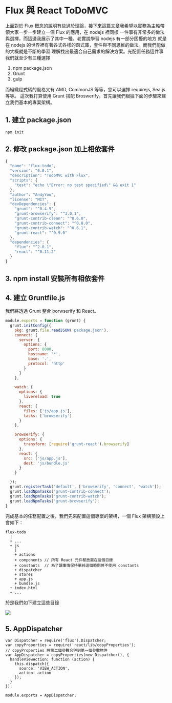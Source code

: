 # Flux 與 React ToDoMVC
上面對於 Flux 概念的說明有些過於理論，接下來這篇文章我希望以實務為主軸帶領大家一步一步建立一個 Flux 的應用，在 nodejs 裡同樣
一件事有非常多的做法與選擇，而這邊我展示了其中一種。老實說學習 nodejs 有一部分困擾的地方
就是在 nodejs 的世界裡有著各式各樣的函式庫，套件與不同思維的做法。而我們能做的大概就是不斷的學習
理解找出最適合自己需求的解決方案。光配置任務這件事我們就至少有三種選擇
1. npm package.json
2. Grunt
3. gulp

而組織程式碼的風格又有 AMD, CommonJS 等等，您可以選擇 requirejs, Sea.js 等等。
這次我打算使用 Grunt 搭配 Broswerify。首先讓我們根據下面的步驟來建立我們基本的專案架構。

## 1. 建立 package.json

```
npm init
```

## 2. 修改 package.json 加上相依套件

```js
{
  "name": "flux-todo",
  "version": "0.0.1",
  "description": "TodoMVC with Flux",
  "scripts": {
    "test": "echo \"Error: no test specified\" && exit 1"
  },
  "author": "AndyYou",
  "license": "MIT",
  "devDependencies": {
    "grunt": "^0.4.5",
    "grunt-browserify": "^3.0.1",
    "grunt-contrib-clean": "^0.6.0",
    "grunt-contrib-connect": "^0.8.0",
    "grunt-contrib-watch": "^0.6.1",
    "grunt-react": "^0.9.0"
  },
  "dependencies": {
    "flux": "^2.0.1",
    "react": "^0.11.2"
  }
}
```

## 3. npm install 安裝所有相依套件

## 4. 建立 Gruntfile.js
我們將透過 Grunt 整合 borwserify 和 React。

```js Gruntfile.js
module.exports = function (grunt) {
  grunt.initConfig({
    pkg: grunt.file.readJSON('package.json'),
    connect: {
      server: {
        options: {
          port: 8000,
          hostname: '*',
          base: '.',
          protocol: 'http'
        }
      }
    },

    watch: {
      options: {
        livereload: true
      },
      react: {
        files: ['js/app.js'],
        tasks: ['browserify']
      }
    },

    browserify: {
      options: {
        transform: [require('grunt-react').browserify]
      },
      react: {
        src: ['js/app.js'],
        dest: 'js/bundle.js'
      }
    }

  });
  grunt.registerTask('default', ['browserify', 'connect', 'watch']);
  grunt.loadNpmTasks('grunt-contrib-connect');
  grunt.loadNpmTasks('grunt-contrib-watch');
  grunt.loadNpmTasks('grunt-browserify');
}

```

完成基本的任務配置之後，我們先來配置這個專案的架構，一個 Flux 架構預設上會如下：

```
flux-todo
  |
  + ...
  + js
    |
    + actions
    + components // 所有 React 元件都放置在這個目錄
    + constants  // 為了讓事情保持單純這個範例將不使用 constants
    + dispatcher
    + stores
    + app.js
    + bundle.js
  + index.html
  + ...
```
於是我們如下建立這些目錄

![](http://i.imgur.com/Hp2heTt.png)

## 5. AppDispatcher

```
var Dispatcher = require('flux').Dispatcher;
var copyProperties = require('react/lib/copyProperties');
// copyProperties 將第二個參數合併到第一個參數物件
var AppDispatcher = copyProperties(new Dispatcher(), {
  handleViewAction: function (action) {
    this.dispatch({
      source: 'VIEW_ACTION',
      action: action
    });
  }
});

module.exports = AppDispatcher;
```
